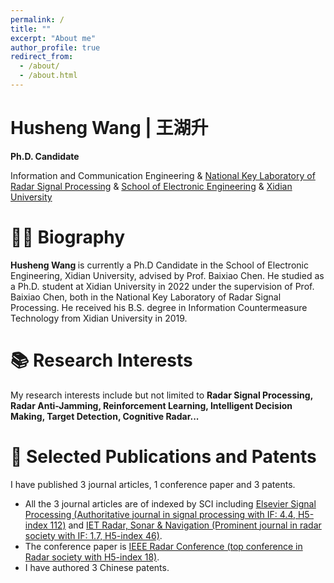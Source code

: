 ```yaml
---
permalink: /
title: ""
excerpt: "About me"
author_profile: true
redirect_from: 
  - /about/
  - /about.html
---
```


<div class="b"> <h1> Husheng Wang | 王湖升 </h1> </div>

**Ph.D. Candidate**

Information and Communication Engineering & [National Key Laboratory of Radar Signal Processing](https://rsp.xidian.edu.cn/) & [School of Electronic Engineering](https://see.xidian.edu.cn/) & [Xidian University](https://www.xidian.edu.cn/)

 👨‍💼 Biography 
======
<b> Husheng Wang </b> is currently a Ph.D Candidate in the School of Electronic Engineering, Xidian University, advised by Prof. Baixiao Chen. He studied as a Ph.D. student at Xidian University in 2022 under the supervision of Prof. Baixiao Chen, both in the National Key Laboratory of Radar Signal Processing. He received his B.S. degree in Information Countermeasure Technology from Xidian University in 2019.

 📚 Research Interests
======
My research interests include but not limited to <b> Radar Signal Processing, Radar Anti-Jamming, Reinforcement Learning, Intelligent Decision Making, Target Detection, Cognitive Radar...</b>

 📰 Selected Publications and Patents
======
I have published 3 journal articles, 1 conference paper and 3 patents. 

- All the 3 journal articles are of  indexed by SCI including [Elsevier Signal Processing (Authoritative journal in signal processing with IF: 4.4, H5-index 112)](https://www.sciencedirect.com/journal/signal-processing)  and [IET Radar, Sonar & Navigation (Prominent journal in radar society with IF: 1.7, H5-index 46)](https://ietresearch.onlinelibrary.wiley.com/journal/17518792).
- The conference paper is [IEEE Radar Conference (top conference in Radar society with H5-index 18)](https://ieeexplore.ieee.org/xpl/conhome/10027857/proceeding).
- I have authored 3 Chinese patents.
